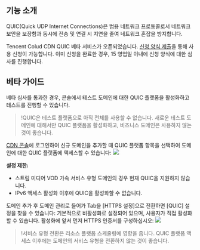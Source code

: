 ## 기능 소개

QUIC(Quick UDP Internet Connections)은 범용 네트워크 프로토콜로서 네트워크 보안을 보장함과 동시에 전송 및 연결 시 지연을 줄여 네트워크 혼잡을 방지합니다.

Tencent Colud CDN QUIC 베타 서비스가 오픈되었습니다. [신청 양식 제출](https://intl.cloud.tencent.com/apply/p/g0lwu71z0i7)을 통해 사용 신청이 가능합니다. 이미 신청을 완료한 경우, 15 영업일 이내에 신청 양식에 대한 심사를 진행합니다.



## 베타 가이드

베타 심사를 통과한 경우, 콘솔에서 테스트 도메인에 대한 QUIC 플랫폼을 활성화하고 테스트를 진행할 수 있습니다.
>!QUIC은 테스트 플랫폼으로 아직 전체를 사용할 수 없습니다. 새로운 테스트 도메인에 대해서만 QUIC 플랫폼을 활성화하고, 비즈니스 도메인은 사용하지 않는 것이 좋습니다.

[CDN 콘솔](https://console.cloud.tencent.com/cdn)에 로그인하여 신규 도메인을 추가할 때 QUIC 플랫폼 항목을 선택하여 도메인에 대한 QUIC 플랫폼에 액세스할 수 있습니다:
![](https://main.qcloudimg.com/raw/2098308cd8a8c1a0321c0164646b7700.png)

**설정 제한:**

- 스트림 미디어 VOD 가속 서비스 유형 도메인의 경우 현재 QUIC을 지원하지 않습니다.
- IPv6 액세스 활성화 이후에 QUIC을 활성화할 수 없습니다.


도메인 추가 후 도메인 관리로 들어가 Tab을 [HTTPS 설정]으로 전환하면 [QUIC] 설정을 찾을 수 있습니다:
기본적으로 비활성화로 설정되어 있으며, 사용자가 직접 활성화할 수 있습니다. 활성화에 앞서 먼저 HTTPS 인증서를 구성하십시오:
![](https://main.qcloudimg.com/raw/b90da5a37968a594ed9c81768fb72ab5.png)



>!서비스 유형 전환은 리소스 플랫폼 스케줄링에 영향을 줍니다. QUIC 플랫폼 액세스 이후에는 도메인의 서비스 유형을 전환하지 않는 것이 좋습니다.



